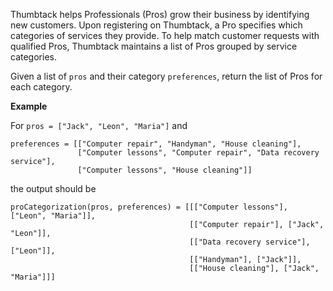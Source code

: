 Thumbtack helps Professionals (Pros) grow their business by identifying new customers. Upon registering on Thumbtack, a Pro specifies which categories of services they provide. To help match customer requests with qualified Pros, Thumbtack maintains a list of Pros grouped by service categories.

Given a list of `pros` and their category `preferences`, return the list of Pros for each category.

**Example**

For `pros = ["Jack", "Leon", "Maria"]` and

```
preferences = [["Computer repair", "Handyman", "House cleaning"],
               ["Computer lessons", "Computer repair", "Data recovery service"],
               ["Computer lessons", "House cleaning"]]

```

the output should be

```
proCategorization(pros, preferences) = [[["Computer lessons"], ["Leon", "Maria"]],
                                        [["Computer repair"], ["Jack", "Leon"]],
                                        [["Data recovery service"], ["Leon"]],
                                        [["Handyman"], ["Jack"]],
                                        [["House cleaning"], ["Jack", "Maria"]]]

```
